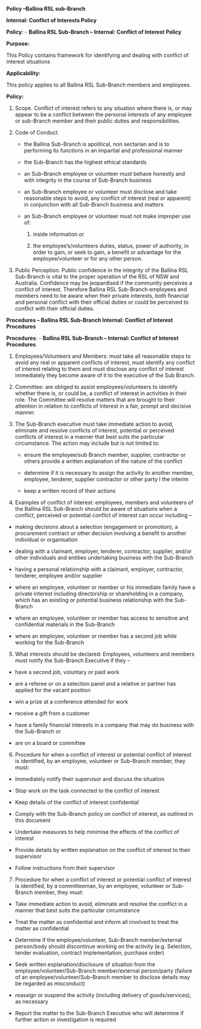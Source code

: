 **Policy –Ballina RSL sub-Branch**

**Internal: Conflict of Interests Policy**

**Policy**: - **Ballina RSL Sub-Branch – Internal: Conflict of Interest
Policy**

**Purpose:**

This Policy contains framework for identifying and dealing with conflict
of interest situations

**Applicability:**

This policy applies to all Ballina RSL Sub-Branch members and employees.

**Policy:**

1.  Scope. Conflict of interest refers to any situation where there is,
    or may appear to be a conflict between the personal interests of any
    employee or sub-Branch member and their public duties and
    responsibilities.

2.  Code of Conduct.

    - the Ballina Sub-Branch is apolitical, non sectarian and is to
      performing its functions in an impartial and professional manner

    - the Sub-Branch has the highest ethical standards

    - an Sub-Branch employee or volunteer must behave honestly and with
      integrity in the course of Sub-Branch business

    - an Sub-Branch employee or volunteer must disclose and take
      reasonable steps to avoid, any conflict of interest (real or
      apparent) in conjunction with all Sub-Branch business and matters

    - an Sub-Branch employee or volunteer must not make improper use of:

      1.  inside information or

      2.  the employee’s/volunteers duties, status, power of authority,
          in order to gain, or seek to gain, a benefit or advantage for
          the employee/volunteer or for any other person.

3.  Public Perception. Public confidence in the integrity of the Ballina
    RSL Sub-Branch is vital to the proper operation of the RSL of NSW
    and Australia. Confidence may be jeopardised if the community
    perceives a conflict of interest. Therefore Ballina RSL Sub-Branch
    employees and members need to be aware when their private interests,
    both financial and personal conflict with their official duties or
    could be perceived to conflict with their official duties.

**Procedures – Ballina RSL Sub-Branch Internal: Conflict of Interest
Procedures**

**Procedures**: - **Ballina RSL Sub-Branch – Internal: Conflict of
Interest Procedures**

1.  Employees/Volunteers and Members: must take all reasonable steps to
    avoid any real or apparent conflicts of interest, must identify any
    conflict of interest relating to them and must disclose any conflict
    of interest immediately they become aware of it to the executive of
    the Sub Branch.

2.  Committee: are obliged to assist employees/volunteers to identify
    whether there is, or could be, a conflict of interest in activities
    in their role. The Committee will resolve matters that are brought
    to their attention in relation to conflicts of interest in a fair,
    prompt and decisive manner.

3.  The Sub-Branch executive must take immediate action to avoid,
    eliminate and resolve conflicts of interest, potential or perceived
    conflicts of interest in a manner that best suits the particular
    circumstance. The action may include but is not limited to:

    - ensure the employee/sub Branch member, supplier, contractor or
      others provide a written explanation of the nature of the conflict

    - determine if it is necessary to assign the activity to another
      member, employee, tenderer, supplier contractor or other party I
      the interim

    - keep a written record of their actions

4.  Examples of conflict of interest: employees, members and volunteers
    of the Ballina RSL Sub-Branch should be aware of situations when a
    conflict, perceived or potential conflict of interest can occur
    including –

- making decisions about a selection (engagement or promotion), a
  procurement contract or other decision involving a benefit to another
  individual or organisation

- dealing with a claimant, employer, tenderer, contractor, supplier,
  and/or other individuals and entities undertaking business with the
  Sub-Branch

- having a personal relationship with a claimant, employer, contractor,
  tenderer, employee and/or supplier

- where an employee, volunteer or member or his immediate family have a
  private interest including directorship or shareholding in a company,
  which has an existing or potential business relationship with the
  Sub-Branch

- where an employee, volunteer or member has access to sensitive and
  confidential materials in the Sub-Branch

- where an employee, volunteer or member has a second job while working
  for the Sub-Branch

5.  What interests should be declared: Employees, volunteers and members
    must notify the Sub-Branch Executive if they –

- have a second job, voluntary or paid work

- are a referee or on a selection panel and a relative or partner has
  applied for the vacant position

- win a prize at a conference attended for work

- receive a gift from a customer

- have a family financial interests in a company that may do business
  with the Sub-Branch or

- are on a board or committee

6.  Procedure for when a conflict of interest or potential conflict of
    interest is identified, by an employee, volunteer or Sub-Branch
    member, they must:

- Immediately notify their supervisor and discuss the situation

- Stop work on the task connected to the conflict of interest

- Keep details of the conflict of interest confidential

- Comply with the Sub-Branch policy on conflict of interest, as outlined
  in this document

- Undertake measures to help minimise the effects of the conflict of
  interest

- Provide details by written explanation on the conflict of interest to
  their supervisor

- Follow instructions from their supervisor

7.  Procedure for when a conflict of interest or potential conflict of
    interest is identified, by a committeeman, by an employee, volunteer
    or Sub-Branch member, they must:

- Take immediate action to avoid, eliminate and resolve the conflict in
  a manner that best suits the particular circumstance

- Treat the matter as confidential and inform all involved to treat the
  matter as confidential

- Determine if the employee/volunteer, Sub-Branch member/external
  person/body should discontinue working on the activity (e.g.
  Selection, tender evaluation, contract implementation, purchase order)

- Seek written explanation/disclosure of situation from the
  employee/volunteer/Sub-Branch member/external person/party (failure of
  an employee/volunteer/Sub-Branch member to disclose details may be
  regarded as misconduct)

- reassign or suspend the activity (including delivery of
  goods/services), as necessary

- Report the matter to the Sub-Branch Executive who will determine if
  further action or investigation is required
